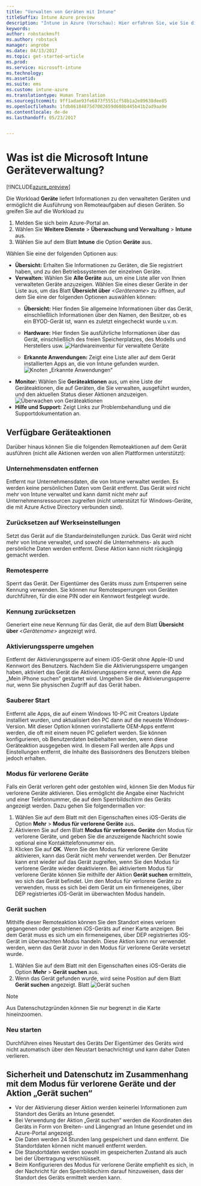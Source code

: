 ```yaml
---
title: "Verwalten von Geräten mit Intune"
titleSuffix: Intune Azure preview
description: "Intune in Azure (Vorschau): Hier erfahren Sie, wie Sie die mit Intune verwalteten Geräte anzeigen und verschiedene Aktionen ausführen."
keywords: 
author: robstackmsft
ms.author: robstack
manager: angrobe
ms.date: 04/13/2017
ms.topic: get-started-article
ms.prod: 
ms.service: microsoft-intune
ms.technology: 
ms.assetid: 
ms.suite: ems
ms.custom: intune-azure
ms.translationtype: Human Translation
ms.sourcegitcommit: 9ff1adae93fe6873f5551cf58b1a2e89638dee85
ms.openlocfilehash: 1fdb86184875d7082659d608b445b41b2ad9aa9e
ms.contentlocale: de-de
ms.lasthandoff: 05/23/2017


---
```


# <a name="what-is-microsoft-intune-device-management"></a>Was ist die Microsoft Intune Geräteverwaltung?


[!INCLUDE[azure_preview](./includes/azure_preview.md)]

Die Workload **Geräte** liefert Informationen zu den verwalteten Geräten und ermöglicht die Ausführung von Remoteaufgaben auf diesen Geräten. So greifen Sie auf die Workload zu

1. Melden Sie sich beim Azure-Portal an.
2. Wählen Sie **Weitere Dienste** > **Überwachung und Verwaltung** > **Intune** aus.
3. Wählen Sie auf dem Blatt **Intune** die Option **Geräte** aus.

Wählen Sie eine der folgenden Optionen aus:

- **Übersicht:** Erhalten Sie Informationen zu Geräten, die Sie registriert haben, und zu den Betriebssystemen der einzelnen Geräte.
- **Verwalten:** Wählen Sie **Alle Geräte** aus, um eine Liste aller von Ihnen verwalteten Geräte anzuzeigen.
    Wählen Sie eines dieser Geräte in der Liste aus, um das Blatt **Übersicht über** <*Gerätename*>  zu öffnen, auf dem Sie eine der folgenden Optionen auswählen können:
    - **Übersicht:** Hier finden Sie allgemeine Informationen über das Gerät, einschließlich Informationen über den Namen, den Besitzer, ob es ein BYOD-Gerät ist, wann es zuletzt eingecheckt wurde u.v.m.

    - **Hardware:** Hier finden Sie ausführliche Informationen über das Gerät, einschließlich des freien Speicherplatzes, des Modells und Herstellers usw.
    ![Hardwareinventur für verwaltete Geräte](./media/hardware-inventory.png)
    - **Erkannte Anwendungen:** Zeigt eine Liste aller auf dem Gerät installierten Apps an, die von Intune gefunden wurden.
    ![Knoten „Erkannte Anwendungen“](./media/detected-applications.png)
- **Monitor:** Wählen Sie **Geräteaktionen** aus, um eine Liste der Geräteaktionen, die auf Geräten, die Sie verwalten, ausgeführt wurden, und den aktuellen Status dieser Aktionen anzuzeigen.
![Überwachen von Geräteaktionen](./media/monitor-device-actions.png)
- **Hilfe und Support:** Zeigt Links zur Problembehandlung und die Supportdokumentation an.

## <a name="available-device-actions"></a>Verfügbare Geräteaktionen

Darüber hinaus können Sie die folgenden Remoteaktionen auf dem Gerät ausführen (nicht alle Aktionen werden von allen Plattformen unterstützt):

### <a name="remove-company-data"></a>**Unternehmensdaten entfernen**
Entfernt nur Unternehmensdaten, die von Intune verwaltet werden. Es werden keine persönlichen Daten vom Gerät entfernt. Das Gerät wird nicht mehr von Intune verwaltet und kann damit nicht mehr auf Unternehmensressourcen zugreifen (nicht unterstützt für Windows-Geräte, die mit Azure Active Directory verbunden sind).

### <a name="factory-reset"></a>**Zurücksetzen auf Werkseinstellungen**
Setzt das Gerät auf die Standardeinstellungen zurück. Das Gerät wird nicht mehr von Intune verwaltet, und sowohl die Unternehmens- als auch persönliche Daten werden entfernt. Diese Aktion kann nicht rückgängig gemacht werden.

### <a name="remote-lock"></a>**Remotesperre**
Sperrt das Gerät. Der Eigentümer des Geräts muss zum Entsperren seine Kennung verwenden. Sie können nur Remotesperrungen von Geräten durchführen, für die eine PIN oder ein Kennwort festgelegt wurde.

### <a name="reset-passcode"></a>**Kennung zurücksetzen**
Generiert eine neue Kennung für das Gerät, die auf dem Blatt **Übersicht über** <*Gerätename*>  angezeigt wird.

### <a name="bypass-activation-lock"></a>**Aktivierungssperre umgehen**
Entfernt der Aktivierungssperre auf einem iOS-Gerät ohne Apple-ID und Kennwort des Benutzers. Nachdem Sie die Aktivierungssperre umgangen haben, aktiviert das Gerät die Aktivierungssperre erneut, wenn die App „Mein iPhone suchen“ gestartet wird. Umgehen Sie die Aktivierungssperre nur, wenn Sie physischen Zugriff auf das Gerät haben.

### <a name="fresh-start"></a>**Sauberer Start**

Entfernt alle Apps, die auf einem Windows 10-PC mit Creators Update installiert wurden, und aktualisiert den PC dann auf die neueste Windows-Version.
Mit dieser Option können vorinstallierte OEM-Apps entfernt werden, die oft mit einem neuen PC geliefert werden. Sie können konfigurieren, ob Benutzerdaten beibehalten werden, wenn diese Geräteaktion ausgegeben wird. In diesem Fall werden alle Apps und Einstellungen entfernt, die Inhalte des Basisordners des Benutzers bleiben jedoch erhalten.


### <a name="lost-mode"></a>**Modus für verlorene Geräte**
Falls ein Gerät verloren geht oder gestohlen wird, können Sie den Modus für verlorene Geräte aktivieren. Dies ermöglicht die Angabe einer Nachricht und einer Telefonnummer, die auf dem Sperrbildschirm des Geräts angezeigt werden. Dazu gehen Sie folgendermaßen vor:
1.    Wählen Sie auf dem Blatt mit den Eigenschaften eines iOS-Geräts die Option **Mehr** > **Modus für verlorene Geräte** aus.
2.    Aktivieren Sie auf dem Blatt **Modus für verlorene Geräte** den Modus für verlorene Geräte, und geben Sie die anzuzeigende Nachricht sowie optional eine Kontakttelefonnummer ein.
3.    Klicken Sie auf **OK**.
Wenn Sie den Modus für verlorene Geräte aktivieren, kann das Gerät nicht mehr verwendet werden. Der Benutzer kann erst wieder auf das Gerät zugreifen, wenn Sie den Modus für verlorene Geräte wieder deaktivieren. Bei aktiviertem Modus für verlorene Geräte können Sie mithilfe der Aktion **Gerät suchen** ermitteln, wo sich das Gerät befindet.
Um den Modus für verlorene Geräte zu verwenden, muss es sich bei dem Gerät um ein firmeneigenes, über DEP registriertes iOS-Gerät im überwachten Modus handeln.

### <a name="locate-device"></a>**Gerät suchen**
Mithilfe dieser Remoteaktion können Sie den Standort eines verloren gegangenen oder gestohlenen iOS-Geräts auf einer Karte anzeigen. Bei dem Gerät muss es sich um ein firmeneigenes, über DEP registriertes iOS-Gerät im überwachten Modus handeln. Diese Aktion kann nur verwendet werden, wenn das Gerät zuvor in den Modus für verlorene Geräte versetzt wurde.
1.    Wählen Sie auf dem Blatt mit den Eigenschaften eines iOS-Geräts die Option **Mehr** > **Gerät suchen** aus.
2.    Wenn das Gerät gefunden wurde, wird seine Position auf dem Blatt **Gerät suchen** angezeigt.
    Blatt ![Gerät suchen](./media/locate-device.png)

>[!NOTE]
>Aus Datenschutzgründen können Sie nur begrenzt in die Karte hineinzoomen.

### <a name="restart"></a>**Neu starten**
Durchführen eines Neustart des Geräts Der Eigentümer des Geräts wird nicht automatisch über den Neustart benachrichtigt und kann daher Daten verlieren.


## <a name="security-and-privacy-information-for-the-lost-mode-and-locate-device-actions"></a>Sicherheit und Datenschutz im Zusammenhang mit dem Modus für verlorene Geräte und der Aktion „Gerät suchen“
- Vor der Aktivierung dieser Aktion werden keinerlei Informationen zum Standort des Geräts an Intune gesendet.
- Bei Verwendung der Aktion „Gerät suchen“ werden die Koordinaten des Geräts in Form von Breiten- und Längengrad an Intune gesendet und im Azure-Portal angezeigt.
- Die Daten werden 24 Stunden lang gespeichert und dann entfernt. Die Standortdaten können nicht manuell entfernt werden.
- Die Standortdaten werden sowohl im gespeicherten Zustand als auch bei der Übertragung verschlüsselt.
- Beim Konfigurieren des Modus für verlorene Geräte empfiehlt es sich, in der Nachricht für den Sperrbildschirm darauf hinzuweisen, dass der Standort des Geräts ermittelt werden kann.

